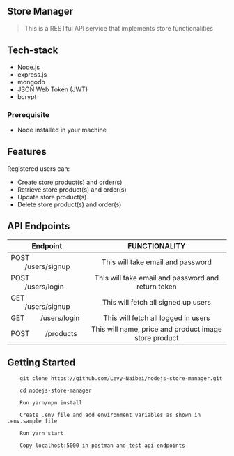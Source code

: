 ## Store Manager

> This is a RESTful API service that implements store functionalities

## Tech-stack

- Node.js
- express.js
- mongodb
- JSON Web Token (JWT)
- bcrypt

### Prerequisite

- Node installed in your machine

## Features

Registered users can:

- Create store product(s) and order(s)
- Retrieve store product(s) and order(s)
- Update store product(s)
- Delete store product(s) and order(s)

## API Endpoints

|       Endpoint                           |              FUNCTIONALITY                              |
| -----------------------------------------|:-------------------------------------------------------:|
| POST &emsp;&emsp;/users/signup           | This will take email and password                       |
| POST &emsp;&emsp;/users/login            | This will take email and password and return token      |
| GET &emsp;&emsp;/users/signup            | This will fetch all signed up users                     |
| GET &emsp;&emsp;/users/login             | This will fetch all logged in users                     |
| POST &emsp;&emsp;/products               | This will name, price and product image store product   | | POST &emsp;&emsp;/orders                 | This will take productId and quantity and store order   |

## Getting Started

```
    git clone https://github.com/Levy-Naibei/nodejs-store-manager.git
```

```
    cd nodejs-store-manager
```

```
    Run yarn/npm install
```

```
    Create .env file and add environment variables as shown in .env.sample file
```

```
    Run yarn start
```

```
    Copy localhost:5000 in postman and test api endpoints
```